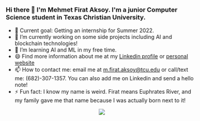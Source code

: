 ### Hi there 👋 I'm Mehmet Firat Aksoy. I'm a junior Computer Science student in Texas Christian University.

- 👯 Current goal: Getting an internship for Summer 2022.
- 🔭 I’m currently working on some side projects including AI and blockchain technologies!
- 🌱 I’m learning AI and ML in my free time.
- 😄 Find more information about me at my [Linkedin profile](https://linkedin.com/in/mfirataksoy) or [personal website](https://mfirataksoy.com)
- 📫 How to contact me: email me at m.firat.aksoy@tcu.edu or call/text me: (682)-307-1357. You can also add me on Linkedin and send a hello note!
- ⚡ Fun fact: I know my name is weird. Firat means Euphrates River, and my family gave me that name because I was actually born next to it! 

<div align="center">
  <img align="center" src="https://github-readme-stats.anuraghazra1.vercel.app/api?username=mfirataksoy&show_icons=true" />
</div>
